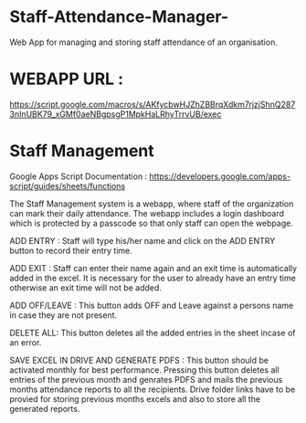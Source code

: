 # Staff-Attendance-Manager-
Web App for managing and storing staff attendance of an organisation.

# WEBAPP URL : 
https://script.google.com/macros/s/AKfycbwHJZhZBBrqXdkm7rjzjShnQ2873nInUBK79_xGMf0aeNBgpsgP1MpkHaLRhyTrrvUB/exec


# Staff Management

Google Apps Script Documentation : https://developers.google.com/apps-script/guides/sheets/functions

The Staff Management system is a webapp, where staff of the organization can mark their daily attendance. The webapp includes a login dashboard which is protected by a passcode so that only staff can open the webpage.

ADD ENTRY : Staff will type his/her name and click on the ADD ENTRY button to record their entry time.

ADD EXIT : Staff can enter their name again and an exit time is automatically added in the excel. It is necessary for the user to already have an entry time otherwise an exit time will not be added.

ADD OFF/LEAVE : This button adds OFF and Leave against a persons name in case they are not present.

DELETE ALL:  This button deletes all the added entries in the sheet incase of an error.

SAVE EXCEL IN DRIVE AND GENERATE PDFS : This button should be activated monthly for best performance. Pressing this button deletes all entries of the previous month and genrates PDFS and mails the previous months attendance reports to all the recipients. Drive folder links have to be provied for storing previous months excels and also to store all the generated reports.  



